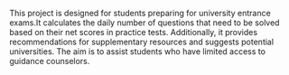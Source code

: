 This project is designed for students preparing for university entrance exams.It calculates the daily number of questions that need to be
solved based on their net scores in practice tests.
Additionally, it provides recommendations for supplementary resources and suggests potential universities.
The aim is to assist students who have limited access to guidance counselors.
